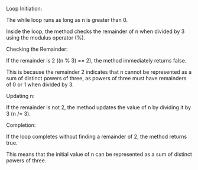 Loop Initiation:

The while loop runs as long as n is greater than 0.

Inside the loop, the method checks the remainder of n when divided by 3 using the modulus operator (%).

Checking the Remainder:

If the remainder is 2 ((n % 3) == 2), the method immediately returns false.

This is because the remainder 2 indicates that n cannot be represented as a sum of distinct powers of three, as powers of three must have remainders of 0 or 1 when divided by 3.

Updating n:

If the remainder is not 2, the method updates the value of n by dividing it by 3 (n /= 3).

Completion:

If the loop completes without finding a remainder of 2, the method returns true.

This means that the initial value of n can be represented as a sum of distinct powers of three.